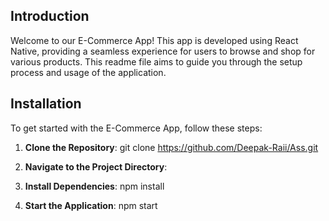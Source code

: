 ## Introduction
Welcome to our E-Commerce App! This app is developed using React Native, providing a seamless experience for users to browse and shop for various products. This readme file aims to guide you through the setup process and usage of the application.

## Installation
To get started with the E-Commerce App, follow these steps:

1. **Clone the Repository**: 
    git clone https://github.com/Deepak-Raii/Ass.git


2. **Navigate to the Project Directory**:


3. **Install Dependencies**:
   npm install

4. **Start the Application**:
   npm start



